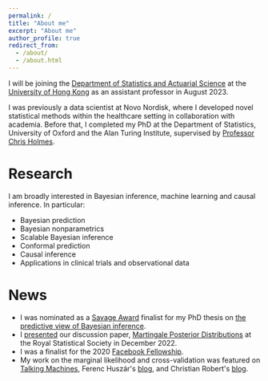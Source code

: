 ```yaml
---
permalink: /
title: "About me"
excerpt: "About me"
author_profile: true
redirect_from: 
  - /about/
  - /about.html
---
```

I will be joining the [Department of Statistics and Actuarial Science](https://saasweb.hku.hk/) at the [University of Hong Kong](https://www.hku.hk/) as an assistant professor in August 2023.

I was previously a data scientist at Novo Nordisk, where I developed novel statistical methods within the healthcare setting in collaboration with academia. Before that, I completed my PhD at the Department of Statistics, University of Oxford and the Alan Turing Institute, supervised by [Professor Chris Holmes](http://www.stats.ox.ac.uk/~cholmes/).

Research
======
I am broadly interested in Bayesian inference, machine learning and causal inference. In particular:
- Bayesian prediction
- Bayesian nonparametrics
- Scalable Bayesian inference
- Conformal prediction
- Causal inference
- Applications in clinical trials and observational data

News
======
- I was nominated as a [Savage Award](https://bayesian.org/project/savage-award/) finalist for my PhD thesis on [the predictive view of Bayesian inference](https://ora.ox.ac.uk/objects/uuid:98a6d3eb-6fee-4850-87f2-8dd048fd6864).
- I [presented](https://www.youtube.com/watch?v=FXp8c7wLyto) our discussion paper, [Martingale Posterior Distributions](https://rss.org.uk/RSS/media/File-library/Events/Discussion%20meetings/Preprint_Fong-et-al_12-Dec-2022.pdf) at the Royal Statistical Society in December 2022. 
- I was a finalist for the 2020 [Facebook Fellowship](https://research.fb.com/blog/2020/01/announcing-the-recipients-of-the-2020-facebook-fellowship-awards/).
- My work on the marginal likelihood and cross-validation was featured on [Talking Machines](https://www.thetalkingmachines.com/episodes/postersessionai-and-deep-quaggles), Ferenc Huszár's [blog](https://www.inference.vc/marginal-likelihood-and-cross-validation/), and Christian Robert's [blog](https://xianblog.wordpress.com/2020/10/09/marginal-likelihood-as-exhaustive-x-validation/).
